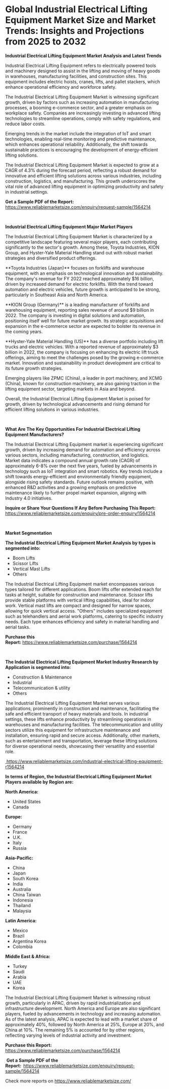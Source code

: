 <p><h1>Global Industrial Electrical Lifting Equipment Market Size and Market Trends: Insights and Projections from 2025 to 2032</h1></p><p><strong>Industrial Electrical Lifting Equipment Market Analysis and Latest Trends</strong></p>
<p><p>Industrial Electrical Lifting Equipment refers to electrically powered tools and machinery designed to assist in the lifting and moving of heavy goods in warehouses, manufacturing facilities, and construction sites. This equipment includes electric hoists, cranes, lifts, and pallet stackers, which enhance operational efficiency and workforce safety. </p><p>The Industrial Electrical Lifting Equipment Market is witnessing significant growth, driven by factors such as increasing automation in manufacturing processes, a booming e-commerce sector, and a greater emphasis on workplace safety. Companies are increasingly investing in advanced lifting technologies to streamline operations, comply with safety regulations, and reduce labor costs. </p><p>Emerging trends in the market include the integration of IoT and smart technologies, enabling real-time monitoring and predictive maintenance, which enhances operational reliability. Additionally, the shift towards sustainable practices is encouraging the development of energy-efficient lifting solutions.</p><p>The Industrial Electrical Lifting Equipment Market is expected to grow at a CAGR of 4.3% during the forecast period, reflecting a robust demand for innovative and efficient lifting solutions across various industries, including construction, logistics, and manufacturing. This growth underscores the vital role of advanced lifting equipment in optimizing productivity and safety in industrial settings.</p></p>
<p><strong>Get a Sample PDF of the Report:&nbsp;</strong> <a href="https://www.reliablemarketsize.com/enquiry/request-sample/1564214?utm_campaign=2717&utm_medium=2&utm_source=Github&utm_content=ia&utm_term=27022025&utm_id=industrial-electrical-lifting-equipment">https://www.reliablemarketsize.com/enquiry/request-sample/1564214</a></p>
<p>&nbsp;</p>
<p><strong>Industrial Electrical Lifting Equipment Major Market Players</strong></p>
<p><p>The Industrial Electrical Lifting Equipment Market is characterized by a competitive landscape featuring several major players, each contributing significantly to the sector's growth. Among these, Toyota Industries, KION Group, and Hyster-Yale Material Handling stand out with robust market strategies and diversified product offerings.</p><p>**Toyota Industries (Japan)** focuses on forklifts and warehouse equipment, with an emphasis on technological innovation and sustainability. The company's revenue for FY 2022 reached approximately $16 billion, driven by increased demand for electric forklifts. With the trend toward automation and electric vehicles, future growth is anticipated to be strong, particularly in Southeast Asia and North America.</p><p>**KION Group (Germany)** is a leading manufacturer of forklifts and warehousing equipment, reporting sales revenue of around $9 billion in 2022. The company is investing in digital solutions and automation, positioning itself well for future market growth. Its strategic acquisitions and expansion in the e-commerce sector are expected to bolster its revenue in the coming years.</p><p>**Hyster-Yale Material Handling (US)** has a diverse portfolio including lift trucks and electric vehicles. With a reported revenue of approximately $3 billion in 2022, the company is focusing on enhancing its electric lift truck offerings, aiming to meet the challenges posed by the growing e-commerce market. Innovation and sustainability in product development are critical to its future growth strategies.</p><p>Emerging players like ZPMC (China), a leader in port machinery, and XCMG (China), known for construction machinery, are also gaining traction in the lifting equipment sector, targeting markets in Asia and beyond.</p><p>Overall, the Industrial Electrical Lifting Equipment Market is poised for growth, driven by technological advancements and rising demand for efficient lifting solutions in various industries.</p></p>
<p>&nbsp;</p>
<p><strong>What Are The Key Opportunities For Industrial Electrical Lifting Equipment Manufacturers?</strong></p>
<p><p>The Industrial Electrical Lifting Equipment market is experiencing significant growth, driven by increasing demand for automation and efficiency across various sectors, including manufacturing, construction, and logistics. Market data indicates a compound annual growth rate (CAGR) of approximately 6-8% over the next five years, fueled by advancements in technology such as IoT integration and smart robotics. Key trends include a shift towards energy-efficient and environmentally friendly equipment, alongside rising safety standards. Future outlook remains positive, with enhanced R&D activities and a growing emphasis on predictive maintenance likely to further propel market expansion, aligning with Industry 4.0 initiatives.</p></p>
<p><strong>Inquire or Share Your Questions If Any Before Purchasing This Report:</strong> <a href="https://www.reliablemarketsize.com/enquiry/pre-order-enquiry/1564214?utm_campaign=2717&utm_medium=2&utm_source=Github&utm_content=ia&utm_term=27022025&utm_id=industrial-electrical-lifting-equipment">https://www.reliablemarketsize.com/enquiry/pre-order-enquiry/1564214</a></p>
<p>&nbsp;</p>
<p><strong>Market Segmentation</strong></p>
<p><strong>The Industrial Electrical Lifting Equipment Market Analysis by types is segmented into:</strong></p>
<p><ul><li>Boom Lifts</li><li>Scissor Lifts</li><li>Vertical Mast Lifts</li><li>Others</li></ul></p>
<p><p>The Industrial Electrical Lifting Equipment market encompasses various types tailored for different applications. Boom lifts offer extended reach for tasks at height, suitable for construction and maintenance. Scissor lifts provide stable platforms with vertical lifting capabilities, ideal for indoor work. Vertical mast lifts are compact and designed for narrow spaces, allowing for quick vertical access. "Others" includes specialized equipment such as telehandlers and aerial work platforms, catering to specific industry needs. Each type enhances efficiency and safety in material handling and aerial tasks.</p></p>
<p><strong>Purchase this Report:&nbsp;</strong><a href="https://www.reliablemarketsize.com/purchase/1564214?utm_campaign=2717&utm_medium=2&utm_source=Github&utm_content=ia&utm_term=27022025&utm_id=industrial-electrical-lifting-equipment">https://www.reliablemarketsize.com/purchase/1564214</a></p>
<p>&nbsp;</p>
<p><strong>The Industrial Electrical Lifting Equipment Market Industry Research by Application is segmented into:</strong></p>
<p><ul><li>Construction & Maintenance</li><li>Industrial</li><li>Telecommunication & utility</li><li>Others</li></ul></p>
<p><p>The Industrial Electrical Lifting Equipment Market serves various applications, prominently in construction and maintenance, facilitating the safe and efficient transport of heavy materials and tools. In industrial settings, these lifts enhance productivity by streamlining operations in warehouses and manufacturing facilities. The telecommunication and utility sectors utilize this equipment for infrastructure maintenance and installation, ensuring rapid and secure access. Additionally, other markets, such as entertainment and transportation, leverage these lifting solutions for diverse operational needs, showcasing their versatility and essential role.</p></p>
<p><a href="https://www.reliablemarketsize.com/industrial-electrical-lifting-equipment-r1564214?utm_campaign=2717&utm_medium=2&utm_source=Github&utm_content=ia&utm_term=27022025&utm_id=industrial-electrical-lifting-equipment">&nbsp;https://www.reliablemarketsize.com/industrial-electrical-lifting-equipment-r1564214</a></p>
<p><strong>In terms of Region, the Industrial Electrical Lifting Equipment Market Players available by Region are:</strong></p>
<p>
    <p> <strong> North America: </strong>
        <ul>
            <li>United States</li>
            <li>Canada</li>
        </ul>
        </p> 
    <p> <strong> Europe: </strong>
        <ul>
            <li>Germany</li>
            <li>France</li>
            <li>U.K.</li>
            <li>Italy</li>
            <li>Russia</li>
        </ul>
        </p> 
    <p> <strong> Asia-Pacific: </strong>
        <ul>
            <li>China</li>
            <li>Japan</li>
            <li>South Korea</li>
            <li>India</li>
            <li>Australia</li>
            <li>China Taiwan</li>
            <li>Indonesia</li>
            <li>Thailand</li>
            <li>Malaysia</li>
        </ul>
        </p> 
    <p> <strong> Latin America: </strong>
        <ul>
            <li>Mexico</li>
            <li>Brazil</li>
            <li>Argentina Korea</li>
            <li>Colombia</li>
        </ul>
        </p> 
    <p> <strong> Middle East & Africa: </strong>
        <ul>
            <li>Turkey</li>
            <li>Saudi</li>
            <li>Arabia</li>
            <li>UAE</li>
            <li>Korea</li>
        </ul>
    </p>
    </p>
<p><p>The Industrial Electrical Lifting Equipment Market is witnessing robust growth, particularly in APAC, driven by rapid industrialization and infrastructure development. North America and Europe are also significant players, fueled by advancements in technology and increasing automation. As of the latest analysis, APAC is expected to lead with a market share of approximately 40%, followed by North America at 25%, Europe at 20%, and China at 10%. The remaining 5% is accounted for by other regions, reflecting varying levels of industrial activity and investment.</p></p>
<p><strong>Purchase this Report: </strong><a href="https://www.reliablemarketsize.com/purchase/1564214?utm_campaign=2717&utm_medium=2&utm_source=Github&utm_content=ia&utm_term=27022025&utm_id=industrial-electrical-lifting-equipment">https://www.reliablemarketsize.com/purchase/1564214</a></p>
<p>&nbsp;<strong>Get a Sample PDF of the Report:&nbsp;&nbsp;</strong><a href="https://www.reliablemarketsize.com/enquiry/request-sample/1564214?utm_campaign=2717&utm_medium=2&utm_source=Github&utm_content=ia&utm_term=27022025&utm_id=industrial-electrical-lifting-equipment">https://www.reliablemarketsize.com/enquiry/request-sample/1564214</a></p>
<p><strong></strong></p>
<p>Check more reports on <a href="https://www.reliablemarketsize.com/?utm_campaign=2717&utm_medium=2&utm_source=Github&utm_content=ia&utm_term=27022025&utm_id=industrial-electrical-lifting-equipment">https://www.reliablemarketsize.com/</a></p>